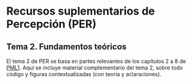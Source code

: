 # Recursos suplementarios de Percepción (PER)

## Tema 2. Fundamentos teóricos

El tema 2 de PER se basa en partes relevantes de los capítulos 2 a 8 de [PML1](https://probml.github.io/pml-book/book1.html). Aquí se incluye material complementario del tema 2, sobre todo código y figuras contextualizadas (con teoría y aclaraciones).
